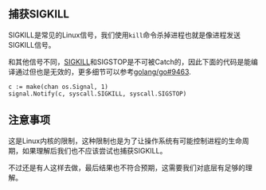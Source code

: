 
## 捕获SIGKILL

SIGKILL是常见的Linux信号，我们使用`kill`命令杀掉进程也就是像进程发送SIGKILL信号。

和其他信号不同，[SIGKILL](https://en.wikipedia.org/wiki/Unix_signal#SIGKILL)和SIGSTOP是不可被Catch的，因此下面的代码是能编译通过但也是无效的，更多细节可以参考[golang/go#9463](https://github.com/golang/go/issues/9463).

```
c := make(chan os.Signal, 1)
signal.Notify(c, syscall.SIGKILL, syscall.SIGSTOP)
```

## 注意事项

这是Linux内核的限制，这种限制也是为了让操作系统有可能控制进程的生命周期，如果理解后我们也不应该尝试也捕获SIGKILL。

不过还是有人这样去做，最后结果也不符合预期，这需要我们对底层有足够的理解。

